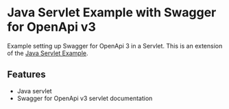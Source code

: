 # Java Servlet Example with Swagger for OpenApi v3

Example setting up Swagger for OpenApi 3 in a Servlet. This is an extension of the [Java Servlet Example](https://github.com/Bernardo-MG/java-servlet-example).

## Features

- Java servlet
- Swagger for OpenApi v3 servlet documentation
